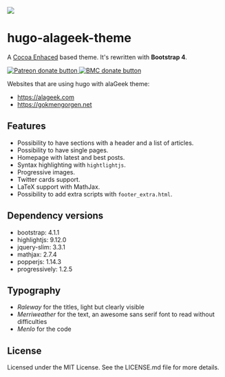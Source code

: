 ![](https://alageek.com/img/alaGeek-logo.png)

# hugo-alageek-theme
A [Cocoa Enhaced](https://github.com/mtn/cocoa-eh-hugo-theme) based theme. It's rewritten with **Bootstrap 4**.

<a href="https://www.patreon.com/gkmngrgn" title="Donate to this project using Patreon">
    <img src="https://img.shields.io/badge/become%20a%20patron-F96854.svg?longCache=true&style=for-the-badge"
         alt="Patreon donate button" />
</a>

<a href="https://www.buymeacoffee.com/gokmen" title="Buy me a coffee!">
    <img src="https://img.shields.io/badge/buy%20me%20a%20coffee-%23FF813F.svg?longCache=true&style=for-the-badge"
         alt="BMC donate button" />
</a>

Websites that are using hugo with alaGeek theme:

* https://alageek.com
* https://gokmengorgen.net

## Features

* Possibility to have sections with a header and a list of articles.
* Possibility to have single pages.
* Homepage with latest and best posts.
* Syntax highlighting with `hightlightjs`.
* Progressive images.
* Twitter cards support.
* LaTeX support with MathJax.
* Possibility to add extra scripts with `footer_extra.html`.

## Dependency versions

* bootstrap: 4.1.1
* highlightjs: 9.12.0
* jquery-slim: 3.3.1
* mathjax: 2.7.4
* popperjs: 1.14.3
* progressively: 1.2.5

## Typography

* *Raleway* for the titles, light but clearly visible
* *Merriweather* for the text, an awesome sans serif font to read without difficulties
* *Menlo* for the code

## License

Licensed under the MIT License. See the LICENSE.md file for more details.
